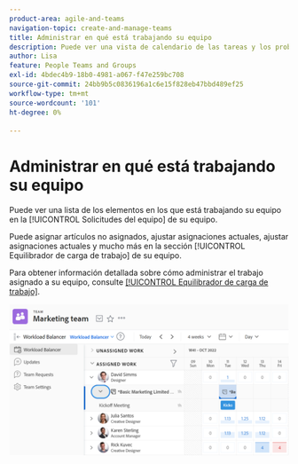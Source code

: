 ```yaml
---
product-area: agile-and-teams
navigation-topic: create-and-manage-teams
title: Administrar en qué está trabajando su equipo
description: Puede ver una vista de calendario de las tareas y los problemas en los que está trabajando su equipo. Puede asignar artículos no asignados, ajustar asignaciones actuales, ajustar asignaciones actuales, etc.
author: Lisa
feature: People Teams and Groups
exl-id: 4bdec4b9-18b0-4981-a067-f47e259bc708
source-git-commit: 24bb9b5c0836196a1c6e15f828eb47bbd489ef25
workflow-type: tm+mt
source-wordcount: '101'
ht-degree: 0%

---
```


# Administrar en qué está trabajando su equipo

Puede ver una lista de los elementos en los que está trabajando su equipo en la [!UICONTROL Solicitudes del equipo] de su equipo.

Puede asignar artículos no asignados, ajustar asignaciones actuales, ajustar asignaciones actuales y mucho más en la sección [!UICONTROL Equilibrador de carga de trabajo] de su equipo.

Para obtener información detallada sobre cómo administrar el trabajo asignado a su equipo, consulte [[!UICONTROL Equilibrador de carga de trabajo]](../../resource-mgmt/workload-balancer/assign-work-in-workload-balancer.md).

![](assets/team-page-with-team-requests-and-balancer-sections-left.png)
